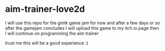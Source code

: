 # aim-trainer-love2d
I will use this repo for the gmtk game jam for now and after a few days or so after the gamejam
concludes I will upload this game to my itch.io page then I will continue on programming the aim trainer  
  
  
trust me this will be a good experience :)
